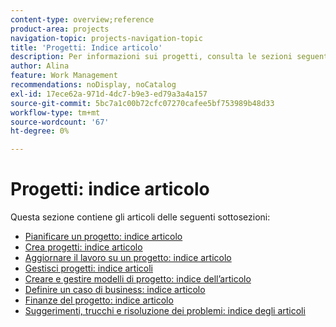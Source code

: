 ```yaml
---
content-type: overview;reference
product-area: projects
navigation-topic: projects-navigation-topic
title: 'Progetti: Indice articolo'
description: Per informazioni sui progetti, consulta le sezioni seguenti.
author: Alina
feature: Work Management
recommendations: noDisplay, noCatalog
exl-id: 17ece62a-971d-4dc7-b9e3-ed79a3a4a157
source-git-commit: 5bc7a1c00b72cfc07270cafee5bf753989b48d33
workflow-type: tm+mt
source-wordcount: '67'
ht-degree: 0%

---
```


# Progetti: indice articolo

<!-- Audited: 12/2023 -->

Questa sezione contiene gli articoli delle seguenti sottosezioni:

* [Pianificare un progetto: indice articolo](../../manage-work/projects/planning-a-project/plan-project-overview.md)
* [Crea progetti: indice articolo](../../manage-work/projects/create-projects/create-projects-overview.md)
* [Aggiornare il lavoro su un progetto: indice articolo](../../manage-work/projects/updating-work-in-a-project/update-work-on-project.md)
* [Gestisci progetti: indice articoli](../../manage-work/projects/manage-projects/manage-projects-overview.md)
* [Creare e gestire modelli di progetto: indice dell’articolo](../../manage-work/projects/create-and-manage-templates/create-manage-templates.md)
* [Definire un caso di business: indice articolo](../../manage-work/projects/define-a-business-case/define-business-case.md)
* [Finanze del progetto: indice articolo](../../manage-work/projects/project-finances/project-finances-overview.md)
* [Suggerimenti, trucchi e risoluzione dei problemi: indice degli articoli](../../manage-work/projects/tips-tricks-and-troubleshooting/tips-tricks-troubleshooting-for-projects.md)
